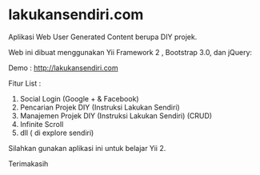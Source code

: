 # lakukansendiri.com
Aplikasi Web User Generated Content berupa DIY projek.

Web ini dibuat menggunakan Yii Framework 2 , Bootstrap 3.0, dan jQuery:

Demo : http://lakukansendiri.com

Fitur List :

1.  Social Login (Google + & Facebook)
2.  Pencarian Projek DIY (Instruksi Lakukan Sendiri)
3.  Manajemen Projek DIY (Instruksi Lakukan Sendiri) (CRUD)
4.  Infinite Scroll
5.  dll ( di explore sendiri)


Silahkan gunakan aplikasi ini untuk belajar Yii 2. 

Terimakasih


